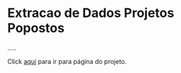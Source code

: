 # Extracao de Dados Projetos Popostos

.....

Click <a target="_blank" rel="noopener noreferrer" href="https://mendesrafael2.github.io/Extracao-de-Dados-Projetos-Propostos/">aqui</a> para ir para página do projeto. 
